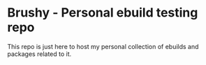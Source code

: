 # Brushy - Personal ebuild testing repo
This repo is just here to host my personal collection of ebuilds and packages related to it.
